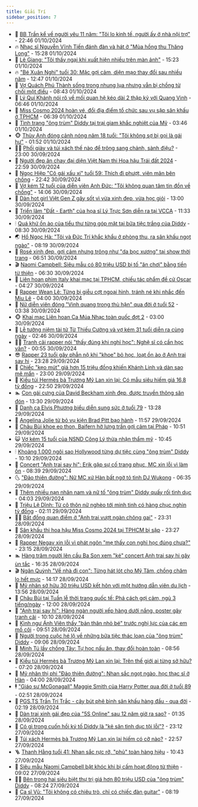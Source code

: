 ```yaml
---
title: Giải Trí
sidebar_position: 7
---
```


<!-- dantri-giai-tri:START -->
- 🤩 [BB Trần kể về người yêu 11 năm: &quot;Tôi lo kinh tế, người ấy ở nhà nội trợ&quot;](https://dantri.com.vn/giai-tri/bb-tran-ke-ve-nguoi-yeu-11-nam-toi-lo-kinh-te-nguoi-ay-o-nha-noi-tro-20240922201533100.htm) - 22:46 01/10/2024
- 🔥 [Nhạc sĩ Nguyễn Vĩnh Tiến đánh đàn và hát ở &quot;Mùa hồng thu Thăng Long&quot;](https://dantri.com.vn/giai-tri/nhac-si-nguyen-vinh-tien-danh-dan-va-hat-o-mua-hong-thu-thang-long-20241001162432313.htm) - 15:28 01/10/2024
- 🚀 [Lê Giang: &quot;Tôi thấy ngại khi xuất hiện nhiều trên màn ảnh&quot;](https://dantri.com.vn/giai-tri/le-giang-toi-thay-ngai-khi-xuat-hien-nhieu-tren-man-anh-20241001214831445.htm) - 15:23 01/10/2024
- 🔥 [&quot;Bé Xuân Nghi&quot; tuổi 30: Mặc gợi cảm, diện mạo thay đổi sau nhiều năm](https://dantri.com.vn/giai-tri/be-xuan-nghi-tuoi-30-mac-goi-cam-dien-mao-thay-doi-sau-nhieu-nam-20240920124623328.htm) - 12:47 01/10/2024
- 🌈 [Vợ Quách Phú Thành sống trong nhung lụa nhưng vẫn bị chồng từ chối một điều](https://dantri.com.vn/giai-tri/vo-quach-phu-thanh-song-trong-nhung-lua-nhung-van-bi-chong-tu-choi-mot-dieu-20241001103617233.htm) - 08:43 01/10/2024
- 📝 [Lý Quí Khánh nói rõ về mối quan hệ kéo dài 2 thập kỷ với Quang Vinh](https://dantri.com.vn/giai-tri/ly-qui-khanh-noi-ro-ve-moi-quan-he-keo-dai-2-thap-ky-voi-quang-vinh-20240930211610166.htm) - 06:46 01/10/2024
- 💪 [Miss Cosmo 2024 hoàn vé, đổi địa điểm tổ chức sau vụ sập sân khấu ở TPHCM](https://dantri.com.vn/giai-tri/miss-cosmo-2024-hoan-ve-doi-dia-diem-to-chuc-sau-vu-sap-san-khau-o-tphcm-20241001130919703.htm) - 06:39 01/10/2024
- 🤡 [Tình trạng &quot;ông trùm&quot; Diddy tại trại giam khắc nghiệt của Mỹ](https://dantri.com.vn/giai-tri/tinh-trang-ong-trum-diddy-tai-trai-giam-khac-nghiet-cua-my-20241001085829673.htm) - 03:46 01/10/2024
- 🐵 [Thùy Anh đóng cảnh nóng năm 18 tuổi: &quot;Tôi không sợ bị gọi là gái hư&quot;](https://dantri.com.vn/giai-tri/thuy-anh-dong-canh-nong-nam-18-tuoi-toi-khong-so-bi-goi-la-gai-hu-20241001002124824.htm) - 01:52 01/10/2024
- 🧑‍🏫 [Phối giày và túi xách thế nào để trông sang chảnh, sành điệu?](https://dantri.com.vn/giai-tri/phoi-giay-va-tui-xach-the-nao-de-trong-sang-chanh-sanh-dieu-20240905102118968.htm) - 23:00 30/09/2024
- 💂 [Người đẹp ăn chay đại diện Việt Nam thi Hoa hậu Trái đất 2024](https://dantri.com.vn/giai-tri/nguoi-dep-an-chay-dai-dien-viet-nam-thi-hoa-hau-trai-dat-2024-20240930225411348.htm) - 22:59 30/09/2024
- 🤠 [Ngọc Hiệp &quot;Cô gái xấu xí&quot; tuổi 59: Thích đi phượt, viên mãn bên chồng](https://dantri.com.vn/giai-tri/ngoc-hiep-co-gai-xau-xi-tuoi-59-thich-di-phuot-vien-man-ben-chong-20240925171054307.htm) - 22:42 30/09/2024
- 🫶 [Vợ kém 12 tuổi của diễn viên Anh Đức: &quot;Tôi không quan tâm tin đồn về chồng&quot;](https://dantri.com.vn/giai-tri/vo-kem-12-tuoi-cua-dien-vien-anh-duc-toi-khong-quan-tam-tin-don-ve-chong-20240930140951834.htm) - 14:06 30/09/2024
- 🦏 [Dàn hot girl Việt Gen Z gây sốt vì vừa xinh đẹp, vừa học giỏi](https://dantri.com.vn/giai-tri/dan-hot-girl-viet-gen-z-gay-sot-vi-vua-xinh-dep-vua-hoc-gioi-20240919183301658.htm) - 13:00 30/09/2024
- 🧰 [Triển lãm &quot;Đất - Earth&quot; của họa sĩ Lý Trực Sơn diễn ra tại VCCA](https://dantri.com.vn/giai-tri/trien-lam-dat-earth-cua-hoa-si-ly-truc-son-dien-ra-tai-vcca-20240930181815733.htm) - 11:33 30/09/2024
- 🕯 [Quá khứ ồn ào của tiểu thư từng góp mặt tại bữa tiệc trắng của Diddy](https://dantri.com.vn/giai-tri/qua-khu-on-ao-cua-tieu-thu-tung-gop-mat-tai-bua-tiec-trang-cua-diddy-20240930132904057.htm) - 08:30 30/09/2024
- 🌏 [Hồ Ngọc Hà: &quot;Tôi và Đức Trí khắc khẩu ở phòng thu, ra sân khấu ngọt ngào&quot;](https://dantri.com.vn/giai-tri/ho-ngoc-ha-toi-va-duc-tri-khac-khau-o-phong-thu-ra-san-khau-ngot-ngao-20240930120626094.htm) - 08:19 30/09/2024
- 🌈 [Rosé xinh đẹp, gợi cảm nhưng trông như &quot;da bọc xương&quot; tại show thời trang](https://dantri.com.vn/giai-tri/rose-xinh-dep-goi-cam-nhung-trong-nhu-da-boc-xuong-tai-show-thoi-trang-20240929130450919.htm) - 06:51 30/09/2024
- 🎬 [Naomi Campbell: Siêu mẫu có 80 triệu USD bị tố &quot;ăn chơi&quot; bằng tiền từ thiện](https://dantri.com.vn/giai-tri/naomi-campbell-sieu-mau-co-80-trieu-usd-bi-to-an-choi-bang-tien-tu-thien-20240930110318871.htm) - 06:30 30/09/2024
- 👀 [Liên hoan phim Italy khai mạc tại TPHCM, chiếu tác phẩm đề cử Oscar](https://dantri.com.vn/giai-tri/lien-hoan-phim-italy-khai-mac-tai-tphcm-chieu-tac-pham-de-cu-oscar-20240930094355620.htm) - 04:27 30/09/2024
- 🧰 [Rapper Wean Lê: Từng bị giễu cợt ngoại hình, tránh né khi nhắc đến Miu Lê](https://dantri.com.vn/giai-tri/rapper-wean-le-tung-bi-gieu-cot-ngoai-hinh-tranh-ne-khi-nhac-den-miu-le-20240928085752334.htm) - 04:00 30/09/2024
- 🧰 [Nữ diễn viên đóng &quot;Vinh quang trong thù hận&quot; qua đời ở tuổi 52](https://dantri.com.vn/giai-tri/nu-dien-vien-dong-vinh-quang-trong-thu-han-qua-doi-o-tuoi-52-20240930103232460.htm) - 03:38 30/09/2024
- 🐵 [Khai mạc Liên hoan Ca Múa Nhạc toàn quốc đợt 2](https://dantri.com.vn/giai-tri/khai-mac-lien-hoan-ca-mua-nhac-toan-quoc-dot-2-20240930160915416.htm) - 03:00 30/09/2024
- 🐘 [Lễ tưởng niệm tài tử Từ Thiếu Cường và vợ kém 31 tuổi diễn ra cùng ngày](https://dantri.com.vn/giai-tri/le-tuong-niem-tai-tu-tu-thieu-cuong-va-vo-kem-31-tuoi-dien-ra-cung-ngay-20240930085737897.htm) - 02:46 30/09/2024
- 🧑‍💻 [Tranh cãi rapper nói &quot;thấy đúng khi nghỉ học&quot;: Nghệ sĩ có cần học vấn?](https://dantri.com.vn/giai-tri/tranh-cai-rapper-noi-thay-dung-khi-nghi-hoc-nghe-si-co-can-hoc-van-20240929154951250.htm) - 00:55 30/09/2024
- 😎 [Rapper 23 tuổi gây phẫn nộ khi &quot;khoe&quot; bỏ học, loạt ồn ào ở Anh trai say hi](https://dantri.com.vn/giai-tri/rapper-23-tuoi-gay-phan-no-khi-khoe-bo-hoc-loat-on-ao-o-anh-trai-say-hi-20240929215010741.htm) - 23:28 29/09/2024
- 🧰 [Chiếc &quot;kẹo mút&quot; giá hơn 15 triệu đồng khiến Khánh Linh và dàn sao mê mẩn](https://dantri.com.vn/giai-tri/chiec-keo-mut-gia-hon-15-trieu-dong-khien-khanh-linh-va-dan-sao-me-man-20240927095800255.htm) - 23:00 29/09/2024
- 🧰 [Kiểu túi Hermès bà Trương Mỹ Lan xin lại: Có mẫu siêu hiếm giá 16,8 tỷ đồng](https://dantri.com.vn/giai-tri/kieu-tui-hermes-ba-truong-my-lan-xin-lai-co-mau-sieu-hiem-gia-168-ty-dong-20240929161358402.htm) - 22:50 29/09/2024
- 🏊 [Con gái cưng của David Beckham xinh đẹp, được truyền thông săn đón](https://dantri.com.vn/giai-tri/con-gai-cung-cua-david-beckham-xinh-dep-duoc-truyen-thong-san-don-20240929132148704.htm) - 13:30 29/09/2024
- 🌋 [Danh ca Elvis Phương biểu diễn sung sức ở tuổi 79](https://dantri.com.vn/giai-tri/danh-ca-elvis-phuong-bieu-dien-sung-suc-o-tuoi-79-20240929205748918.htm) - 13:28 29/09/2024
- 🔭 [Angelina Jolie từ bỏ vụ kiện Brad Pitt bạo hành](https://dantri.com.vn/giai-tri/angelina-jolie-tu-bo-vu-kien-brad-pitt-bao-hanh-20240929122430016.htm) - 11:57 29/09/2024
- 📝 [Châu Bùi khoe eo thon, Baifern hở lưng trần gợi cảm tại Pháp](https://dantri.com.vn/giai-tri/chau-bui-khoe-eo-thon-baifern-ho-lung-tran-goi-cam-tai-phap-20240929163423649.htm) - 10:51 29/09/2024
- 😺 [Vợ kém 15 tuổi của NSND Công Lý thừa nhận thẩm mỹ](https://dantri.com.vn/giai-tri/vo-kem-15-tuoi-cua-nsnd-cong-ly-thua-nhan-tham-my-20240929173216786.htm) - 10:45 29/09/2024
- 🕯 [Khoảng 1.000 ngôi sao Hollywood từng dự tiệc cùng &quot;ông trùm&quot; Diddy](https://dantri.com.vn/giai-tri/khoang-1000-ngoi-sao-hollywood-tung-du-tiec-cung-ong-trum-diddy-20240929100014636.htm) - 10:10 29/09/2024
- 🦄 [Concert &quot;Anh trai say hi&quot;: Erik gặp sự cố trang phục, MC xin lỗi vì làm ồn](https://dantri.com.vn/giai-tri/concert-anh-trai-say-hi-erik-gap-su-co-trang-phuc-mc-xin-loi-vi-lam-on-20240929122850457.htm) - 08:39 29/09/2024
- 🌜 [&quot;Đảo thiên đường&quot;: Nữ MC xứ Hàn bất ngờ tỏ tình DJ Wukong](https://dantri.com.vn/giai-tri/dao-thien-duong-nu-mc-xu-han-bat-ngo-to-tinh-dj-wukong-20240929095437176.htm) - 06:35 29/09/2024
- 👹 [Thêm nhiều nạn nhân nam và nữ tố &quot;ông trùm&quot; Diddy quấy rối tình dục](https://dantri.com.vn/giai-tri/them-nhieu-nan-nhan-nam-va-nu-to-ong-trum-diddy-quay-roi-tinh-duc-20240929105439059.htm) - 04:03 29/09/2024
- 🚀 [Triệu Lệ Dĩnh: Từ cô thôn nữ nghèo tới minh tinh có hàng chục nghìn tỷ đồng](https://dantri.com.vn/giai-tri/trieu-le-dinh-tu-co-thon-nu-ngheo-toi-minh-tinh-co-hang-chuc-nghin-ty-dong-20240924122409337.htm) - 02:11 29/09/2024
- 🧑‍💻 [Bất đồng quan điểm ở &quot;Anh trai vượt ngàn chông gai&quot;](https://dantri.com.vn/giai-tri/bat-dong-quan-diem-o-anh-trai-vuot-ngan-chong-gai-20240929044400936.htm) - 23:31 28/09/2024
- 🦩 [Sân khấu thi hoa hậu Miss Cosmo 2024 tại TPHCM bị sập](https://dantri.com.vn/giai-tri/san-khau-thi-hoa-hau-miss-cosmo-2024-tai-tphcm-bi-sap-20240929043249228.htm) - 23:27 28/09/2024
- 💫 [Rapper Negav xin lỗi vì phát ngôn &quot;mẹ thấy con nghỉ học đúng chưa?&quot;](https://dantri.com.vn/giai-tri/rapper-negav-xin-loi-vi-phat-ngon-me-thay-con-nghi-hoc-dung-chua-20240929025054066.htm) - 23:15 28/09/2024
- 🏊 [Hàng trăm người lên cầu Ba Son xem &quot;ké&quot; concert Anh trai say hi gây ùn tắc](https://dantri.com.vn/giai-tri/hang-tram-nguoi-len-cau-ba-son-xem-ke-concert-anh-trai-say-hi-gay-un-tac-20240928232908472.htm) - 16:35 28/09/2024
- 🎬 [Ngân Quỳnh &quot;Về nhà đi con&quot;: Từng hát lót cho Mỹ Tâm, chồng chăm lo hết mực](https://dantri.com.vn/giai-tri/ngan-quynh-ve-nha-di-con-tung-hat-lot-cho-my-tam-chong-cham-lo-het-muc-20240928211706071.htm) - 14:17 28/09/2024
- 💃 [Mỹ nhân sở hữu 30 triệu USD kết hôn với một hướng dẫn viên du lịch](https://dantri.com.vn/giai-tri/my-nhan-so-huu-30-trieu-usd-ket-hon-voi-mot-huong-dan-vien-du-lich-20240928183949341.htm) - 13:56 28/09/2024
- 🌊 [Châu Bùi tại Tuần lễ thời trang quốc tế: Phá cách gợi cảm, ngủ 3 tiếng/ngày](https://dantri.com.vn/giai-tri/chau-bui-tai-tuan-le-thoi-trang-quoc-te-pha-cach-goi-cam-ngu-3-tiengngay-20240927081828815.htm) - 12:00 28/09/2024
- 🧰 [&quot;Anh trai say hi&quot;: Hàng ngàn người xếp hàng dưới nắng, poster gây tranh cãi](https://dantri.com.vn/giai-tri/anh-trai-say-hi-hang-ngan-nguoi-xep-hang-duoi-nang-poster-gay-tranh-cai-20240928165420091.htm) - 10:10 28/09/2024
- 🦣 [Kình ngư Ánh Viên thấy &quot;bản thân nhỏ bé&quot; trước nghị lực của các em mồ côi](https://dantri.com.vn/giai-tri/kinh-ngu-anh-vien-thay-ban-than-nho-be-truoc-nghi-luc-cua-cac-em-mo-coi-20240928165131454.htm) - 09:51 28/09/2024
- 🥷 [Người trong cuộc hé lộ về những bữa tiệc thác loạn của &quot;ông trùm&quot; Diddy](https://dantri.com.vn/giai-tri/nguoi-trong-cuoc-he-lo-ve-nhung-bua-tiec-thac-loan-cua-ong-trum-diddy-20240928122640542.htm) - 09:06 28/09/2024
- 🦏 [Minh Tú lấy chồng Tây: Tự học nấu ăn, thay đổi hoàn toàn](https://dantri.com.vn/giai-tri/minh-tu-lay-chong-tay-tu-hoc-nau-an-thay-doi-hoan-toan-20240928141419769.htm) - 08:56 28/09/2024
- 🫶 [Kiểu túi Hermès bà Trương Mỹ Lan xin lại: Trên thế giới ai từng sở hữu?](https://dantri.com.vn/giai-tri/kieu-tui-hermes-ba-truong-my-lan-xin-lai-tren-the-gioi-ai-tung-so-huu-20240928131458603.htm) - 07:20 28/09/2024
- 💼 [Mỹ nhân thị phi &quot;Đảo thiên đường&quot;: Nhan sắc ngọt ngào, học thạc sĩ ở Hàn](https://dantri.com.vn/giai-tri/my-nhan-thi-phi-dao-thien-duong-nhan-sac-ngot-ngao-hoc-thac-si-o-han-20240923164244334.htm) - 04:00 28/09/2024
- 🕴 [&quot;Giáo sư McGonagall&quot; Maggie Smith của Harry Potter qua đời ở tuổi 89](https://dantri.com.vn/giai-tri/giao-su-mcgonagall-maggie-smith-cua-harry-potter-qua-doi-o-tuoi-89-20240928093310890.htm) - 02:51 28/09/2024
- 🐲 [PGS.TS Trần Trí Trắc - cây bút phê bình sân khấu hàng đầu - qua đời](https://dantri.com.vn/giai-tri/pgsts-tran-tri-trac-cay-but-phe-binh-san-khau-hang-dau-qua-doi-20240927100029274.htm) - 02:19 28/09/2024
- 🐘 [Dàn trai xinh gái đẹp của &quot;5S Online&quot; sau 12 năm giờ ra sao?](https://dantri.com.vn/giai-tri/dan-trai-xinh-gai-dep-cua-5s-online-sau-12-nam-gio-ra-sao-20240927165024568.htm) - 01:35 28/09/2024
- 🤭 [Có gì trong cuốn hồi ký tố Diddy là &quot;kẻ săn tình dục tội lỗi&quot;?](https://dantri.com.vn/giai-tri/co-gi-trong-cuon-hoi-ky-to-diddy-la-ke-san-tinh-duc-toi-loi-20240927214704195.htm) - 23:12 27/09/2024
- 💯 [Túi xách Hermès bà Trương Mỹ Lan xin lại hiếm có cỡ nào?](https://dantri.com.vn/giai-tri/tui-xach-hermes-ba-truong-my-lan-xin-lai-hiem-co-co-nao-20240927222857056.htm) - 22:57 27/09/2024
- 🪜 [Thanh Hằng tuổi 41: Nhan sắc rực rỡ, &quot;phủ&quot; toàn hàng hiệu](https://dantri.com.vn/giai-tri/thanh-hang-tuoi-41-nhan-sac-ruc-ro-phu-toan-hang-hieu-20240926075432208.htm) - 10:43 27/09/2024
- 👹 [Siêu mẫu Naomi Campbell bật khóc khi bị cấm hoạt động từ thiện](https://dantri.com.vn/giai-tri/sieu-mau-naomi-campbell-bat-khoc-khi-bi-cam-hoat-dong-tu-thien-20240927154058591.htm) - 09:02 27/09/2024
- 🧑‍🏫 [Bên trong hai siêu biệt thự trị giá hơn 80 triệu USD của &quot;ông trùm&quot; Diddy](https://dantri.com.vn/giai-tri/ben-trong-hai-sieu-biet-thu-tri-gia-hon-80-trieu-usd-cua-ong-trum-diddy-20240927110600621.htm) - 08:24 27/09/2024
- 🐘 [Ca sĩ Vũ: &quot;Tôi không có chiêu trò, chỉ có chiếc đàn guitar&quot;](https://dantri.com.vn/giai-tri/ca-si-vu-toi-khong-co-chieu-tro-chi-co-chiec-dan-guitar-20240927073511786.htm) - 08:19 27/09/2024<!-- dantri-giai-tri:END -->
